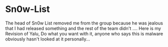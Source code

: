 # Sn0w-List
The head of Sn0w List removed me from the group because he was jealous that I had released something and the rest of the team didn't .... Here is my Revision of Yalu, Do what you want with it, anyone who says this is malware obviously hasn't looked at it personally...
